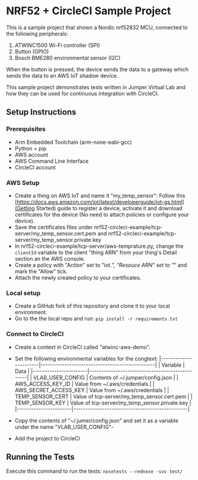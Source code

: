 # NRF52 + CircleCI Sample Project

This is a sample project that shown a Nordic nrf52832 MCU, connected to the following peripherals:
1. ATWINC1500 Wi-Fi controller (SPI)
2. Button (GPIO)
3. Bosch BME280 environmental sensor (I2C)

When the button is pressed, the device sends the data to a gateway which sends the data to an AWS IoT shadow device.

This sample project demonstrates tests written in Jumper Virtual Lab and how they can be used for continuous integration with CircleCI.

## Setup Instructions
### Prerequisites
- Arm Embedded Toolchain (arm-none-eabi-gcc)
- Python + pip
- AWS account
- AWS Command Line Interface
- CircleCI account

### AWS Setup
- Create a thing on AWS IoT and name it "my_temp_sensor": Follow this [https://docs.aws.amazon.com/iot/latest/developerguide/iot-gs.html](Getting Started) guide to register a device, activate it and download certificates for the device (No need to attach policies or configure your device).
- Save the certificates files under nrf52-circleci-example/tcp-server/my_temp_sensor.cert.pem and nrf52-circleci-example/tcp-server/my_temp_sensor.private.key
- In nrf52-circleci-example/tcp-server/aws-temprature.py, change the `clientId` variable to the client "thing ARN" from your thing's Detail section an the AWS console.
- Create a policy with "Action" set to "iot.*", "Resouce ARN" set to "*" and mark the "Allow" tick.
- Attach the newly created policy to your certificates.

### Local setup
- Create a GitHub fork of this repository and clone it to your local environment.
- Go to the the local repo and run: `pip install -r requirements.txt`

### Connect to CircleCI
- Create a context in CircleCI called "atwinc-aws-demo".
- Set the following environmental variables for the congtext:
    |-----------------------|------------------------------------------------|
    | Variable              | Data                                           |
    |-----------------------|------------------------------------------------|
    | VLAB_USER_CONFIG      | Contents of ~/.jumper/config.json              |
    | AWS_ACCESS_KEY_ID     | Value from ~/.aws/credentials                  |
    | AWS_SECRET_ACCESS_KEY | Value from ~/.aws/credentials                  |
    | TEMP_SENSOR_CERT      | Value of tcp-server/my_temp_sensor.cert.pem    |
    | TEMP_SENSOR_KEY       | Value of tcp-server/my_temp_sensor.private.key |
    |-----------------------|------------------------------------------------|

- Copy the contents of "~/.jumer/config.json" and set it as a variable under the name "VLAB_USER_CONFIG"- 
- Add the project to CircleCI

## Running the Tests
Execute this command to run the tests: `nosetests --rednose -sxv test/`